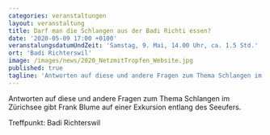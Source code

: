 ```yaml
---
categories: veranstaltungen
layout: veranstaltung
title: Darf man die Schlangen aus der Badi Richti essen?
date: '2020-05-09 17:00 +0100'
veranstalungsdatumUndZeit: 'Samstag, 9. Mai, 14.00 Uhr, ca. 1.5 Std.'
ort: 'Badi Richterswil'
image: /images/news/2020_NetzmitTropfen_Website.jpg
published: true
tagline: 'Antworten auf diese und andere Fragen zum Thema Schlangen im Zürichsee gibt Frank Blume auf einer Exkursion entlang des Seeufers.'
---
```

Antworten auf diese und andere Fragen zum Thema Schlangen im Zürichsee gibt Frank Blume auf einer Exkursion entlang des Seeufers.

Treffpunkt: Badi Richterswil
